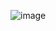 ![image](https://github.com/Rahul-chaurasiya/Leetcode-Practice-Problem/assets/77222540/4f336633-8b82-48a4-82f0-5f3111f7523b)
